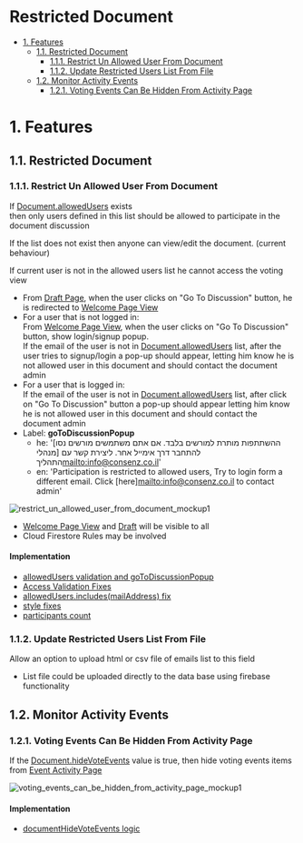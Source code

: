 # <a id="top">Restricted Document</a>
- [1. Features](#features)
  - [1.1. Restricted Document](#restricted_document)
    - [1.1.1. Restrict Un Allowed User From Document](#restrict_un_allowed_user_from_document_topic)
    - [1.1.2. Update Restricted Users List From File](#update_restricted_users_list_from_file_topic)
  - [1.2. Monitor Activity Events](#monitor_activity_events)
    - [1.2.1. Voting Events Can Be Hidden From Activity Page](#voting_events_can_be_hidden_from_activity_page_topic)

# 1. <a id="features">Features</a>
## 1.1. <a id="restricted_document">Restricted Document</a>
### 1.1.1. <a id="restrict_un_allowed_user_from_document_topic">Restrict Un Allowed User From Document</a>
If [Document.allowedUsers](../data_model.md#document_allowedusers) exists<br>
then only users defined in this list should be allowed to participate in the document discussion

If the list does not exist then anyone can view/edit the document. (current behaviour)

If current user is not in the allowed users list he cannot access the voting view
- From [Draft Page](../VotingPage/README.md#draft_page), when the user clicks on "Go To Discussion" button, he is redirected to [Welcome Page View](../VotingPage/README.md#welcome_page_view)
- For a user that is not logged in:<br>
From [Welcome Page View](../VotingPage/README.md#welcome_page_view), when the user clicks on "Go To Discussion" button, show login/signup popup.<br>
If the email of the user is not in [Document.allowedUsers](../data_model.md#document_allowedusers) list, after the user tries to signup/login a pop-up should appear, letting him know he is not allowed user in this document and should contact the document admin
- For a user that is logged in:<br>
If the email of the user is not in [Document.allowedUsers](../data_model.md#document_allowedusers) list, after click on "Go To Discussion" button a pop-up should appear letting him know he is not allowed user in this document and should contact the document admin
- Label: **goToDiscussionPopup**
  - he: '[ההשתתפות מותרת למורשים בלבד. אם אתם משתמשים מורשים נסו להתחבר דרך אימייל אחר. ליצירת קשר עם [מנהלי התהליך<mailto:info@consenz.co.il>'
  - en: 'Participation is restricted to allowed users, Try to login form a different email. Click [here]<mailto:info@consenz.co.il> to contact admin'

![restrict_un_allowed_user_from_document_mockup1](https://user-images.githubusercontent.com/5900841/107200426-5b587480-6a00-11eb-906d-34fe76bffa0a.png)

- [Welcome Page View](../VotingPage/README.md#welcome_page_view) and [Draft](../README.md#draft_definition) will be visible to all
- Cloud Firestore Rules may be involved
#### Implementation
- [allowedUsers validation and goToDiscussionPopup](https://github.com/wonderfloyd/Consenz/commit/c3d03284f285166807ba8857bf48fccebe35db3a)
- [Access Validation Fixes](https://github.com/wonderfloyd/Consenz/commit/9977159b263a056bb20c24c88cb7925e4d2ac9bd)
- [allowedUsers.includes(mailAddress) fix](https://github.com/wonderfloyd/Consenz/commit/d6928f19da4b22cf444208cdbfd450adb03f6ab4)
- [style fixes](https://github.com/wonderfloyd/Consenz/commit/e027736d0e5c5610cb14fe777442b0921bf40ad7)
- [participants count](https://github.com/wonderfloyd/Consenz/commit/95df471bed03dd4d4093521248d624a221fe7a99)
### 1.1.2. <a id="update_restricted_users_list_from_file_topic">Update Restricted Users List From File</a>
Allow an option to upload html or csv file of emails list to this field
- List file could be uploaded directly to the data base using firebase functionality
## 1.2. <a id="monitor_activity_events">Monitor Activity Events</a>
### 1.2.1. <a id="voting_events_can_be_hidden_from_activity_page_topic">Voting Events Can Be Hidden From Activity Page</a>
If the [Document.hideVoteEvents](../data_model.md#document_hidevoteevents) value is true, then hide voting events items from [Event Activity Page](../UpdateBell/README.md#event_activity_page)

![voting_events_can_be_hidden_from_activity_page_mockup1](https://user-images.githubusercontent.com/5900841/106575241-87797e80-6544-11eb-9a25-bd81de62513e.png)
#### Implementation
- [documentHideVoteEvents logic](https://github.com/wonderfloyd/Consenz/commit/48db4792a609af701c98d0653b2131bb8d89a838)
